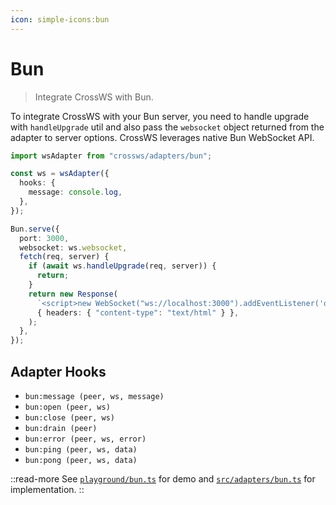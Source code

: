 ```yaml
---
icon: simple-icons:bun
---
```


# Bun

> Integrate CrossWS with Bun.

To integrate CrossWS with your Bun server, you need to handle upgrade with `handleUpgrade` util and also pass the `websocket` object returned from the adapter to server options. CrossWS leverages native Bun WebSocket API.

```ts
import wsAdapter from "crossws/adapters/bun";

const ws = wsAdapter({
  hooks: {
    message: console.log,
  },
});

Bun.serve({
  port: 3000,
  websocket: ws.websocket,
  fetch(req, server) {
    if (await ws.handleUpgrade(req, server)) {
      return;
    }
    return new Response(
      `<script>new WebSocket("ws://localhost:3000").addEventListener('open', (e) => e.target.send("Hello from client!"));</script>`,
      { headers: { "content-type": "text/html" } },
    );
  },
});
```

## Adapter Hooks

- `bun:message (peer, ws, message)`
- `bun:open (peer, ws)`
- `bun:close (peer, ws)`
- `bun:drain (peer)`
- `bun:error (peer, ws, error)`
- `bun:ping (peer, ws, data)`
- `bun:pong (peer, ws, data)`

::read-more
See [`playground/bun.ts`](https://github.com/unjs/crossws/tree/main/playground/bun.ts) for demo and [`src/adapters/bun.ts`](https://github.com/unjs/crossws/tree/main/src/adapters/bun.ts) for implementation.
::
